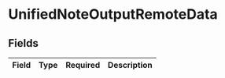 # UnifiedNoteOutputRemoteData


## Fields

| Field       | Type        | Required    | Description |
| ----------- | ----------- | ----------- | ----------- |